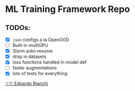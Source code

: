 # ML Training Framework Repo

## TODOs:
  
 - [x] `json` configs a la OpenOOD
 - [ ] Built-in multiGPU
 - [x] Slurm auto-resume
 - [x] drop in datasets
 - [x] loss functions handled in model def
 - [ ] faster augmentations
 - [x] lots of tests for everything

[:it: Edoardo Bianchi](https://en.wikipedia.org/wiki/Edoardo_Bianchi)
